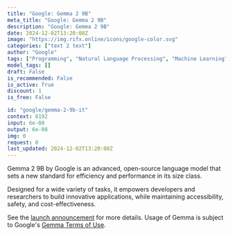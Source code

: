 ```yaml
---
title: "Google: Gemma 2 9B"
meta_title: "Google: Gemma 2 9B"
description: "Google: Gemma 2 9B"
date: 2024-12-02T13:20:08Z
image: "https://img.rifx.online/icons/google-color.svg"
categories: ["text 2 text"]
author: "Google"
tags: ["Programming", "Natural Language Processing", "Machine Learning", "Technology"]
model_tags: []
draft: False
is_recommended: False
is_active: True
discount: 1
is_free: False

id: "google/gemma-2-9b-it"
context: 8192
input: 6e-08
output: 6e-08
img: 0
request: 0
last_updated: 2024-12-02T13:20:08Z
---
```


Gemma 2 9B by Google is an advanced, open-source language model that sets a new standard for efficiency and performance in its size class.

Designed for a wide variety of tasks, it empowers developers and researchers to build innovative applications, while maintaining accessibility, safety, and cost-effectiveness.

See the [launch announcement](https://blog.google/technology/developers/google-gemma-2/) for more details. Usage of Gemma is subject to Google's [Gemma Terms of Use](https://ai.google.dev/gemma/terms).

